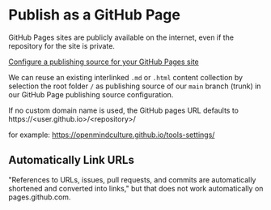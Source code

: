 # Publish as a GitHub Page

GitHub Pages sites are publicly available on the internet, even if the repository for the site is private.

[Configure a publishing source for your GitHub Pages site](https://docs.github.com/en/pages/getting-started-with-github-pages/configuring-a-publishing-source-for-your-github-pages-site)

We can reuse an existing interlinked `.md` or `.html` content collection by selection the root folder `/` as publishing source of our `main` branch (trunk) in our GitHub Page publishing source configuration.

If no custom domain name is used, the GitHub pages URL defaults to 
https://\<user.github.io\>/\<repository\>/

for example:
https://openmindculture.github.io/tools-settings/

## Automatically Link URLs

"References to URLs, issues, pull requests, and commits are automatically shortened and converted into links," but that does not work automatically on pages.github.com.